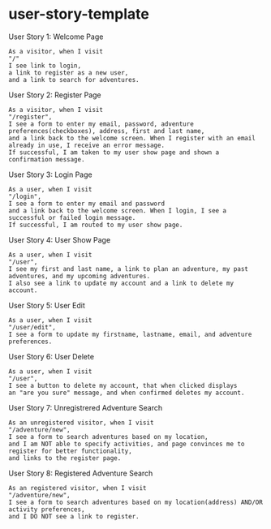 # user-story-template
User Story 1: Welcome Page
```
As a visitor, when I visit 
"/"
I see link to login,
a link to register as a new user,
and a link to search for adventures. 
```
User Story 2: Register Page 
```
As a visitor, when I visit 
"/register", 
I see a form to enter my email, password, adventure preferences(checkboxes), address, first and last name,
and a link back to the welcome screen. When I register with an email already in use, I receive an error message. 
If successful, I am taken to my user show page and shown a confirmation message. 
```
User Story 3: Login Page 
```
As a user, when I visit 
"/login", 
I see a form to enter my email and password
and a link back to the welcome screen. When I login, I see a successful or failed login message. 
If successful, I am routed to my user show page. 
``` 
User Story 4: User Show Page 
```
As a user, when I visit 
"/user", 
I see my first and last name, a link to plan an adventure, my past adventures, and my upcoming adventures. 
I also see a link to update my account and a link to delete my account. 
``` 
User Story 5: User Edit 
```
As a user, when I visit 
"/user/edit",
I see a form to update my firstname, lastname, email, and adventure preferences. 
``` 
User Story 6: User Delete
```
As a user, when I visit 
"/user",
I see a button to delete my account, that when clicked displays
an "are you sure" message, and when confirmed deletes my account. 
``` 
User Story 7: Unregistrered Adventure Search 
```
As an unregistered visitor, when I visit 
"/adventure/new",
I see a form to search adventures based on my location,
and I am NOT able to specify activities, and page convinces me to register for better functionality, 
and links to the register page. 
``` 
User Story 8: Registered Adventure Search 
```
As an registered visitor, when I visit 
"/adventure/new",
I see a form to search adventures based on my location(address) AND/OR activity preferences,
and I DO NOT see a link to register. 
``` 



